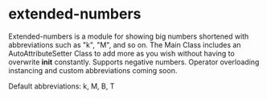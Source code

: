 # extended-numbers
Extended-numbers is a module for showing big numbers shortened with abbreviations such as "k", "M", and so on. The Main Class includes an AutoAttributeSetter Class to add more as you wish without having to overwrite __init__ constantly.  Supports negative numbers. Operator overloading instancing and custom abbreviations coming soon.  

Default abbreviations: k, M, B, T
